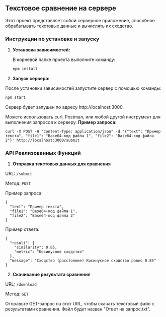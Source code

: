 ## Текстовое сравнение на сервере

Этот проект представляет собой серверное приложение, способное обрабатывать текстовые данные и вычислять их сходство.

### Инструкции по установке и запуску

1. **Установка зависимостей:**

   В корневой папке проекта выполните команду:

   ```bash
   npm install

2. **Запуск сервера:**

После установки зависимостей запустите сервер с помощью команды:
```bash
npm start
```
Сервер будет запущен по адресу http://localhost:3000.

Можете использовать curl, Postman, или любой другой инструмент для выполнения запросов к серверу.
**Пример запроса:**
```
curl -X POST -H "Content-Type: application/json" -d '{"text": "Пример текста", "file1": "Base64-код файла 1", "file2": "Base64-код файла 2"}' http://localhost:3000/submit
```

  
### API Реализованных Функций
1. **Отправка текстовых данных для сравнения**
   
URL: `/submit`

Метод: `POST`

Пример запроса:
```
{
  "text": "Пример текста",
  "file1": "Base64-код файла 1",
  "file2": "Base64-код файла 2"
}

```
Пример ответа:

```
{
  "result": {
    "similarity": 0.85,
    "metric": "Косинусное сходство"
  },
  "message": "Сходство (расстояние) Косинусное сходство равно 0.85"
}
```
2. **Скачивание результата сравнения**
   
URL: `/download`

Метод: `GET`

Отправьте GET-запрос на этот URL, чтобы скачать текстовый файл с результатами сравнения. Файл будет назван "Ответ на запрос.txt".
